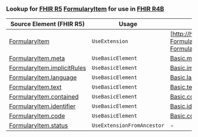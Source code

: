 ### Lookup for [FHIR R5](https://hl7.org/fhir/R5/) [FormularyItem](https://hl7.org/fhir/R5/FormularyItem.html) for use in [FHIR R4B](https://hl7.org/fhir/R4B/)

| Source Element (FHIR R5) | Usage | Target |
| -------------- | ----- | ------ |
| [FormularyItem](https://hl7.org/fhir/R5/FormularyItem.html#resource) | `UseExtension` | [http://hl7.org/fhir/5.0/StructureDefinition/extension-FormularyItem](StructureDefinition-ext-R5-FormularyItem.html) |
| [FormularyItem.meta](https://hl7.org/fhir/R5/FormularyItem.html#resource) | `UseBasicElement` | [Basic.meta](https://hl7.org/fhir/R4B/Basic.html#resource) |
| [FormularyItem.implicitRules](https://hl7.org/fhir/R5/FormularyItem.html#resource) | `UseBasicElement` | [Basic.implicitRules](https://hl7.org/fhir/R4B/Basic.html#resource) |
| [FormularyItem.language](https://hl7.org/fhir/R5/FormularyItem.html#resource) | `UseBasicElement` | [Basic.language](https://hl7.org/fhir/R4B/Basic.html#resource) |
| [FormularyItem.text](https://hl7.org/fhir/R5/FormularyItem.html#resource) | `UseBasicElement` | [Basic.text](https://hl7.org/fhir/R4B/Basic.html#resource) |
| [FormularyItem.contained](https://hl7.org/fhir/R5/FormularyItem.html#resource) | `UseBasicElement` | [Basic.contained](https://hl7.org/fhir/R4B/Basic.html#resource) |
| [FormularyItem.identifier](https://hl7.org/fhir/R5/FormularyItem.html#resource) | `UseBasicElement` | [Basic.identifier](https://hl7.org/fhir/R4B/Basic.html#resource) |
| [FormularyItem.code](https://hl7.org/fhir/R5/FormularyItem.html#resource) | `UseBasicElement` | [Basic.code](https://hl7.org/fhir/R4B/Basic.html#resource) |
| [FormularyItem.status](https://hl7.org/fhir/R5/FormularyItem.html#resource) | `UseExtensionFromAncestor` | - |
